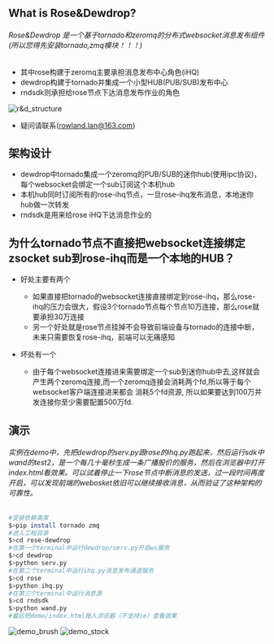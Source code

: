 ## What is Rose&Dewdrop?
###### Rose&Dewdrop 是一个基于tornado和zeromq的分布式websocket消息发布组件(所以您得先安装tornado,zmq模块！！！)
* 其中rose构建于zeromq主要承担消息发布中心角色(iHQ)
* dewdrop构建于tornado并集成一个小型HUB(PUB/SUB)发布中心
* rndsdk则承担给rose节点下达消息发布作业的角色

![r&d_structure](rdstu.png)

* 疑问请联系(rowland.lan@163.com)

## 架构设计
* dewdrop中tornado集成一个zeromq的PUB/SUB的迷你hub(使用ipc协议)，每个websocket会绑定一个sub订阅这个本机hub
* 本机hub同时订阅所有的rose-ihq节点，一旦rose-ihq发布消息，本地迷你hub做一次转发
* rndsdk是用来给rose iHQ下达消息作业的


## 为什么tornado节点不直接把websocket连接绑定zsocket sub到rose-ihq而是一个本地的HUB？

* 好处主要有两个
    *   如果直接把tornado的websocket连接直接绑定到rose-ihq，那么rose-ihq的压力会很大，假设3个tornado节点每个节点10万连接，那么rose就要承担30万连接
    *   另一个好处就是rose节点挂掉不会导致前端设备与tornado的连接中断，未来只需要恢复rose-ihq，前端可以无痛感知

* 坏处有一个
    *   由于每个websocket连接进来需要绑定一个sub到迷你hub中去,这样就会产生两个zeromq连接,而一个zeromq连接会消耗两个fd,所以等于每个websocket客户端连接进来都会
    消耗5个fd资源, 所以如果要达到100万并发连接你至少需要配置500万fd.

## 演示
###### 实例在demo中，先把dewdrop的serv.py跟rose的ihq.py跑起来，然后运行sdk中wand的test2，是一个每几十毫秒生成一条广播股价的服务，然后在浏览器中打开index.html看效果。可以试着停止一下rose节点中断消息的发送，过一段时间再度开启，可以发现前端的webosket依旧可以继续接收消息，从而验证了这种架构的可靠性。
```bash
#安装依赖类库
$>pip install tornado zmq
#进入工程目录
$>cd rose-dewdrop
#在第一个terminal中运行dewdrop/serv.py开启ws服务
$>cd dewdrop
$>python serv.py
#在第二个terminal中运行ihq.py消息发布通道服务
$>cd rose
$>python ihq.py
#在第三个terminal中运行消息源
$>cd rndsdk
$>python wand.py
#最后把demo/index.html拖入浏览器（不支持ie）查看效果
```
![demo_brush](cvb.gif)
![demo_stock](stock.gif)

